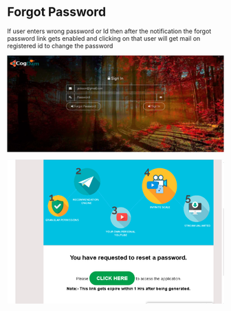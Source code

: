 # Forgot Password

If user enters wrong password or Id then after the notification the forgot password link gets enabled and clicking on that user will get mail on registered id to change the password

![](../.gitbook/assets/image%20%2870%29.png)

![](../.gitbook/assets/image%20%2875%29.png)




